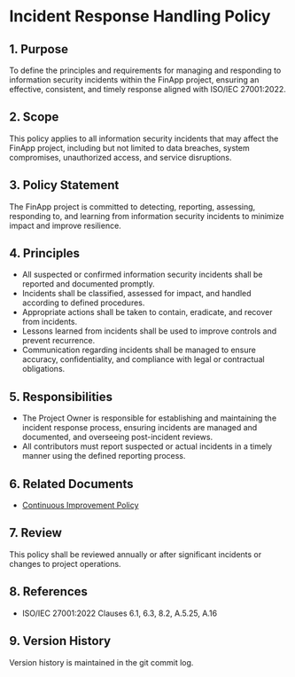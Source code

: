 # Incident Response Handling Policy

## 1. Purpose

To define the principles and requirements for managing and responding to information security incidents within the FinApp project, ensuring an effective, consistent, and timely response aligned with ISO/IEC 27001:2022.

## 2. Scope

This policy applies to all information security incidents that may affect the FinApp project, including but not limited to data breaches, system compromises, unauthorized access, and service disruptions.

## 3. Policy Statement

The FinApp project is committed to detecting, reporting, assessing, responding to, and learning from information security incidents to minimize impact and improve resilience.

## 4. Principles

- All suspected or confirmed information security incidents shall be reported and documented promptly.
- Incidents shall be classified, assessed for impact, and handled according to defined procedures.
- Appropriate actions shall be taken to contain, eradicate, and recover from incidents.
- Lessons learned from incidents shall be used to improve controls and prevent recurrence.
- Communication regarding incidents shall be managed to ensure accuracy, confidentiality, and compliance with legal or contractual obligations.

## 5. Responsibilities

- The Project Owner is responsible for establishing and maintaining the incident response process, ensuring incidents are managed and documented, and overseeing post-incident reviews.
- All contributors must report suspected or actual incidents in a timely manner using the defined reporting process.

## 6. Related Documents

- [Continuous Improvement Policy](./Continuous%20Improvement%20Policy.md)

## 7. Review

This policy shall be reviewed annually or after significant incidents or changes to project operations.

## 8. References

- ISO/IEC 27001:2022 Clauses 6.1, 6.3, 8.2, A.5.25, A.16

## 9. Version History

Version history is maintained in the git commit log.
